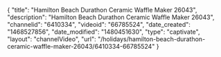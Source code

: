 {
    "title": "Hamilton Beach Durathon Ceramic Waffle Maker 26043",
    "description": "Hamilton Beach Durathon Ceramic Waffle Maker 26043",
    "channelid": "6410334",
    "videoid": "66785524",
    "date_created": "1468527856",
    "date_modified": "1480451630",
    "type": "captivate",
    "layout": "channelVideo",
    "url": "\/holidays\/hamilton-beach-durathon-ceramic-waffle-maker-26043\/6410334-66785524"
}